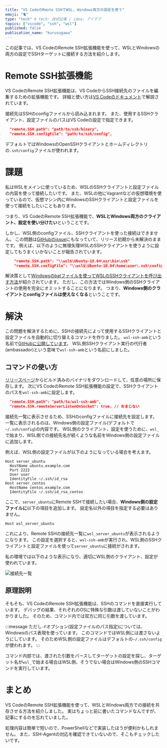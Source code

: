 ```yaml
---
title: "VS CodeのRmote SSHでWSL, Windows両方の設定を使う"
emoji: "🐈"
type: "tech" # tech: 技術記事 / idea: アイデア
topics: ["vscode", "ssh", "wsl"]
published: false
publication_name: "kurusugawa"
---
```


この記事では、VS CodeのRemote SSH拡張機能を使って、WSLとWindowsの両方の設定でSSHターゲットに接続する方法を紹介します。

# Remote SSH拡張機能

VS CodeのRemote SSH拡張機能は、VS CodeからSSH接続先のファイルを編集するための拡張機能です。
詳細と使い方は[VS Codeのドキュメント](https://code.visualstudio.com/docs/remote/ssh)で解説されています。

接続先はSSHのconfigファイルから読み込まれます。
また、使用するSSHクライアント、設定ファイルのパスはVS Codeの設定で指定できます。

```json
  "remote.SSH.path": "path/to/ssh/binary",
  "remote.SSH.configFile": "path/to/ssh/config",
```

デフォルトではWindowsのOpenSSHクライアントとホームディレクトリの`.ssh/config`ファイルが使われます。

# 課題

私はWSLをメインに使っているため、WSLのSSHクライアントと設定ファイルの内容を使って接続したいです。
また、WSLの他にVagrantなどの仮想環境を使っているので、仮想マシン内にWindowsのSSHクライアントと設定ファイルを使って接続をしたいこともあります。

つまり、VS CodeのRemote SSH拡張機能で、**WSLとWindows両方のクライアント、設定を使い分けたい**ということです。

しかし、WSL側のconfigファイル、SSHクライアントを使った接続はできません。
この問題は[GitHubのissue](https://github.com/microsoft/vscode-remote-release/issues/937)にもなっていて、リリース初期から未解決のままです。
例えば、以下のように無理矢理WSLのSSHクライアントを使うように設定してもうまくいかないことが報告されています。

```json
    "remote.SSH.path": "\\wsl$\Ubuntu-18.04\usr\bin\ssh"
    "remote.SSH.configFile": "\\wsl$\Ubuntu-18.04\home\user\.ssh\config"
```

解決策として[Windowsのbatファイルを使ってWSLのSSHクライアントを呼び出す方法](https://github.com/microsoft/vscode-remote-release/issues/937#issuecomment-578416517)が紹介されています。
ただし、この方法ではWindows側のSSHクライアントの使用を完全にオミットすることになります。
つまり、**Windows側のクライアントとconfigファイルは使えなくなる**ということです。

# 解決

この問題を解決するために、SSHの接続先によって使用するSSHクライアントと設定ファイルを自動的に切り替えるコマンドを作りました。
`wsl-ssh-amb`という名前で[GitHubに公開しています](https://github.com/tbistr/wsl-ssh-amb)。
WSL側SSHクライアント実行の代行者(ambassador)という意味で`wsl-ssh-amb`という名前にしました。

## コマンドの使い方

[リリースページ](https://github.com/tbistr/wsl-ssh-amb/releases/tag/v0.1.0)からビルド済みのバイナリをダウンロードして、任意の場所に保存します。
次にVS CodeのRemote SSH拡張機能の設定で、SSHクライアントのパスを`wsl-ssh-amb`に設定します。

```json
  "remote.SSH.path": "path/to/wsl-ssh-amb",
  "remote.SSH.remoteServerListenOnSocket": true, // おまじない
```

接続先一覧に表示させるため、SSHのconfigファイルに接続先を設定します。
一覧に表示されるのは、Windows側の設定ファイル(デフォルトで`~/.ssh/config`)の内容です。
WSL側のクライアント、設定を使うために、`wsl_`で始まり、WSL側での接続先名が続くような名前をWindows側の設定ファイルに追加します。

例えば、WSL側の設定ファイルが以下のようになっている場合を考えます。

```ssh-config
Host server_ubuntu
  HostName ubuntu.example.com
  Port 2222
  User user
  IdentityFile ~/.ssh/id_rsa
Host server_centos
  HostName centos.example.com
  IdentityFile ~/.ssh/id_rsa_centos
```

ここで、`server_ubuntu`にRemote SSHで接続したい場合、**Windows側の設定ファイルに**以下の項目を追加します。
設定名以外の項目を指定する必要はありません。

```ssh-config
Host wsl_server_ubuntu
```

これにより、Remote SSHの接続先一覧に`wsl_server_ubuntu`が表示されるようになります。
この設定を選択すると、`wsl-ssh-amb`が実行され、WSL側のSSHクライアントと設定ファイルを使って`server_ubuntu`に接続がされます。

私の環境では以下のような表示になり、適切にWSL側のクライアント、設定が使われています。

![接続先一覧](https://storage.googleapis.com/zenn-user-upload/d1f113ff486b-20231217.png)

## 原理説明

そもそも、VS CodeのRemote SSH拡張機能は、SSHのコマンドを直接実行しています。
デバッグの結果、それぞれのOSに特殊な引数は渡していないことがわかりました。
そのため、コマンド内では双方に同じ引数を渡しています。

:::message
ただし`-F`オプション(設定ファイルのパス指定)については、Windowsのパス表現を使っています。
このコマンドではWSL側には渡さないようにしています。
そのためWSL側の設定ファイルはデフォルトの`~/.ssh/config`が使われます。
:::

コマンド内部では、渡された引数をパースしてターゲットの設定を探し、ターゲット名が`wsl_`で始まる場合はWSL側、そうでない場合はWindows側のSSHコマンドを実行しています。

# まとめ

VS CodeのRemote SSH拡張機能を使って、WSLとWindows両方での接続を共存させる方法を紹介しました。
実はちょっと前に書いたコマンドなんですが、記事にするのを忘れていました。

処理内容は簡単で短いので、PowerShellなどで実装したほうが便利かもしれません。
また、SSH-Agentの対応を確認できていないので、そこもチェックしたいです。
